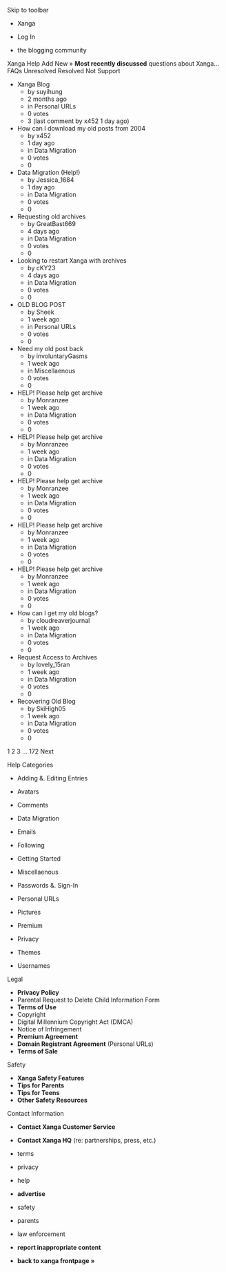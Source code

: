 Skip to toolbar

*   Xanga

*   Log In

*   the blogging community

Xanga Help Add New » **Most recently discussed** questions about Xanga… FAQs Unresolved Resolved Not Support

*   Xanga Blog
    *   by suyihung
    *   2 months ago
    *   in Personal URLs
    *   0 votes
    *   3 (last comment by x452 1 day ago)
*   How can I download my old posts from 2004
    *   by x452
    *   1 day ago
    *   in Data Migration
    *   0 votes
    *   0
*   Data Migration (Help!)
    *   by Jessica\_1684
    *   1 day ago
    *   in Data Migration
    *   0 votes
    *   0
*   Requesting old archives
    *   by GreatBast669
    *   4 days ago
    *   in Data Migration
    *   0 votes
    *   0
*   Looking to restart Xanga with archives
    *   by cKY23
    *   4 days ago
    *   in Data Migration
    *   0 votes
    *   0
*   OLD BLOG POST
    *   by Sheek
    *   1 week ago
    *   in Personal URLs
    *   0 votes
    *   0
*   Need my old post back
    *   by involuntaryGasms
    *   1 week ago
    *   in Miscellaenous
    *   0 votes
    *   0
*   HELP! Please help get archive
    *   by Monranzee
    *   1 week ago
    *   in Data Migration
    *   0 votes
    *   0
*   HELP! Please help get archive
    *   by Monranzee
    *   1 week ago
    *   in Data Migration
    *   0 votes
    *   0
*   HELP! Please help get archive
    *   by Monranzee
    *   1 week ago
    *   in Data Migration
    *   0 votes
    *   0
*   HELP! Please help get archive
    *   by Monranzee
    *   1 week ago
    *   in Data Migration
    *   0 votes
    *   0
*   HELP! Please help get archive
    *   by Monranzee
    *   1 week ago
    *   in Data Migration
    *   0 votes
    *   0
*   How can I get my old blogs?
    *   by cloudreaverjournal
    *   1 week ago
    *   in Data Migration
    *   0 votes
    *   0
*   Request Access to Archives
    *   by lovely\_15ran
    *   1 week ago
    *   in Data Migration
    *   0 votes
    *   0
*   Recovering Old Blog
    *   by SkiHigh05
    *   1 week ago
    *   in Data Migration
    *   0 votes
    *   0

1 2 3 ... 172 Next

Help Categories

*   Adding &. Editing Entries
*   Avatars
*   Comments
*   Data Migration
*   Emails
*   Following
*   Getting Started
*   Miscellaenous

*   Passwords &. Sign-In
*   Personal URLs
*   Pictures
*   Premium
*   Privacy
*   Themes
*   Usernames

Legal

*   **Privacy Policy**
*   Parental Request to Delete Child Information Form
*   **Terms of Use**
*   Copyright
*   Digital Millennium Copyright Act (DMCA)
*   Notice of Infringement
*   **Premium Agreement**
*   **Domain Registrant Agreement** (Personal URLs)
*   **Terms of Sale**

Safety

*   **Xanga Safety Features**
*   **Tips for Parents**
*   **Tips for Teens**
*   **Other Safety Resources**

Contact Information

*   **Contact Xanga Customer Service**
*   **Contact Xanga HQ** (re: partnerships, press, etc.)

*   terms
*   privacy
*   help
*   **advertise**

*   safety
*   parents
*   law enforcement
*   **report inappropriate content**

*   **back to xanga frontpage »**